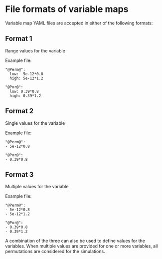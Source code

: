 # File formats of variable maps

Variable map YAML files are accepted in either of the following formats:

## Format 1

Range values for the variable

Example file:
```
"@Perm@": 
  low:  5e-12*0.8
  high: 5e-12*1.2

"@Por@": 
  low: 0.39*0.8
  high: 0.39*1.2
```

## Format 2

Single values for the variable

Example file:
```
"@Perm@": 
- 5e-12*0.8

"@Por@": 
- 0.39*0.8
```

## Format 3

Multiple values for the variable

Example file:
```
"@Perm@": 
- 5e-12*0.8
- 5e-12*1.2

"@Por@": 
- 0.39*0.8
- 0.39*1.2
```

A combination of the three can also be used to define values for the variables.
When multiple values are provided for one or more variables, all permutations are considered for the simulations.
